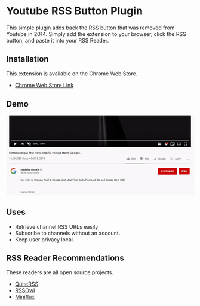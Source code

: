 
# Youtube RSS Button Plugin
This simple plugin adds back the RSS button that was removed from Youtube in 2014.  Simply add the extension to your browser, click the RSS button, and paste it into your RSS Reader.

## Installation
This extension is available on the Chrome Web Store.
 - [Chrome Web Store Link](https://chrome.google.com/webstore/detail/youtube-rss/cmkhdimgaondkfghelifknnpicdajeim)

## Demo
<p align="center">
  <img src="https://raw.githubusercontent.com/DeGrandis/Youtube-rss-chrome-plugin/master/screenshots/pluginAnimation2.gif">
</p>

## Uses

 - Retrieve channel RSS URLs easily
 - Subscribe to channels without an account.
 - Keep user privacy local.

## RSS Reader Recommendations
These readers are all open source projects.

 - [QuiteRSS](https://quiterss.org/)
 - [RSSOwl](http://www.rssowl.org/)
 - [Miniflux](https://miniflux.app/)
